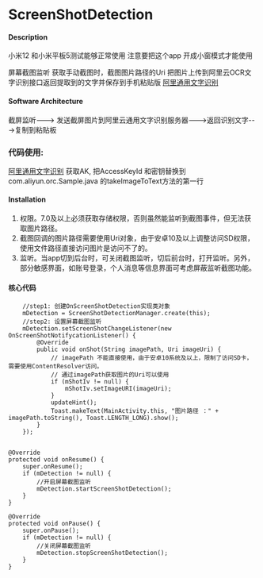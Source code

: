 # ScreenShotDetection

#### Description
小米12 和小米平板5测试能够正常使用
注意要把这个app 开成小窗模式才能使用

屏幕截图监听
获取手动截图时，截图图片路径的Uri
把图片上传到阿里云OCR文字识别接口返回提取到的文字并保存到手机粘贴版
[阿里通用文字识别](https://next.api.aliyun.com/api/ocr-api/2021-07-07/RecognizeGeneral?lang=JAVA&sdkStyle=dara&params={})
#### Software Architecture
截屏监听---> 发送截屏图片到阿里云通用文字识别服务器--->返回识别文字--->复制到粘贴板


### 代码使用:
[阿里通用文字识别](https://next.api.aliyun.com/api/ocr-api/2021-07-07/RecognizeGeneral?lang=JAVA&sdkStyle=dara&params={})
获取AK,
把AccessKeyId 和密钥替换到com.aliyun.orc.Sample.java 的takeImageToText方法的第一行
#### Installation

1.  权限。7.0及以上必须获取存储权限，否则虽然能监听到截图事件，但无法获取图片路径。
2.  截图回调的图片路径需要使用Uri对象，由于安卓10及以上调整访问SD权限，使用文件路径直接访问图片是访问不了的。
3.  监听。当app切到后台时，可关闭截图监听，切后前台时，打开监听。另外，部分敏感界面，如账号登录，个人消息等信息界面可考虑屏蔽监听截图功能。

#### 核心代码

        //step1: 创建OnScreenShotDetection实现类对象
        mDetection = ScreenShotDetectionManager.create(this);
        //step2: 设置屏幕截图监听
        mDetection.setScreenShotChangeListener(new OnScreenShotNotifycationListener() {
            @Override
            public void onShot(String imagePath, Uri imageUri) {
                // imagePath 不能直接使用，由于安卓10系统及以上，限制了访问SD卡，需要使用ContentResolver访问。
                // 通过imagePath获取图片的Uri可以使用
                if (mShotIv != null) {
                    mShotIv.setImageURI(imageUri);
                }
                updateHint();
                Toast.makeText(MainActivity.this, "图片路径 ：" + imagePath.toString(), Toast.LENGTH_LONG).show();
            }
        });


    @Override
    protected void onResume() {
        super.onResume();
        if (mDetection != null) {
            //开启屏幕截图监听
            mDetection.startScreenShotDetection();
        }
    }

    @Override
    protected void onPause() {
        super.onPause();
        if (mDetection != null) {
            //关闭屏幕截图监听
            mDetection.stopScreenShotDetection();
        }
    }

 


